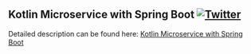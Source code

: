 ## Kotlin Microservice with Spring Boot  [![Twitter](https://img.shields.io/twitter/follow/piotr_minkowski.svg?style=social&logo=twitter&label=Follow%20Me)](https://twitter.com/piotr_minkowski)

Detailed description can be found here: [Kotlin Microservice with Spring Boot](https://piotrminkowski.com/2019/01/15/kotlin-microservice-with-spring-boot/)
